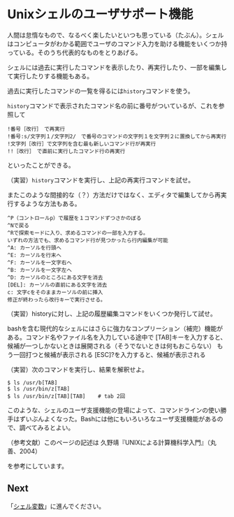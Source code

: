# Unixシェルのユーザサポート機能

人間は怠惰なもので、なるべく楽したいといつも思っている（たぶん）。シェルはコンピュータがわかる範囲でユーザのコマンド入力を助ける機能をいくつか持っている。そのうち代表的なものをとりあげる。

シェルには過去に実行したコマンドを表示したり、再実行したり、一部を編集して実行したりする機能もある。

過去に実行したコマンドの一覧を得るには`history`コマンドを使う。

`history`コマンドで表示されたコマンド名の前に番号がついているが、これを参照して
```
!番号［改行］　で再実行
!番号:s/文字列１/文字列2/　で番号のコマンドの文字列１を文字列２に置換してから再実行
!文字列［改行］で文字列を含む最も新しいコマンド行が再実行
!!［改行］　で直前に実行したコマンド行の再実行
```
といったことができる。

（実習）`history`コマンドを実行し、上記の再実行コマンドを試せ。

またこのような間接的な（？）方法だけではなく、エディタで編集してから再実行するような方法もある。
```
^P（コントロールp）で履歴を１コマンドずつさかのぼる
^Nで戻る
^Rで探索モードに入り、求めるコマンドの一部を入力する。
いずれの方法でも、求めるコマンド行が見つかったら行内編集が可能
^A: カーソルを行頭へ
^E: カーソルを行末へ
^F: カーソルを一文字右へ
^B: カーソルを一文字左へ
^D: カーソルのところにある文字を消去
[DEL]: カーソルの直前にある文字を消去
c: 文字cをそのままカーソルの前に挿入
修正が終わったら改行キーで実行させる。
```

（実習）historyに対し、上記の履歴編集コマンドをいくつか発行して試せ。

bashを含む現代的なシェルにはさらに強力なコンプリーション（補完）機能がある。コマンド名やファイル名を入力している途中で
[TAB]キーを入力すると、候補が一つしかないときは展開される（そうでないときは何もおこらない）
もう一回打つと候補が表示される
[ESC]?を入力すると、候補が表示される

（実習）次のコマンドを実行し、結果を解釈せよ。
```
$ ls /usr/b[TAB]
$ ls /usr/bin/z[TAB]
$ ls /usr/bin/z[TAB][TAB]    # tab 2回
```
このような、シェルのユーザ支援機能の登場によって、コマンドラインの使い勝手はずいぶんよくなった。Bashには他にもいろいろなユーザ支援機能があるので、調べてみるとよい。

（参考文献）このページの記述は
久野靖『UNIXによる計算機科学入門』（丸善、2004）

を参考にしています。

## Next
「[シェル変数](shellvar.md)」に進んでください。

